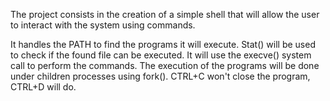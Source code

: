 The project consists in the creation of a simple shell that will allow the user to interact with the system using commands.

It handles the PATH to find the programs it will execute.
Stat() will be used to check if the found file can be executed.
It will use the execve() system call to perform the commands.
The execution of the programs will be done under children processes using fork().
CTRL+C won't close the program, CTRL+D will do.
